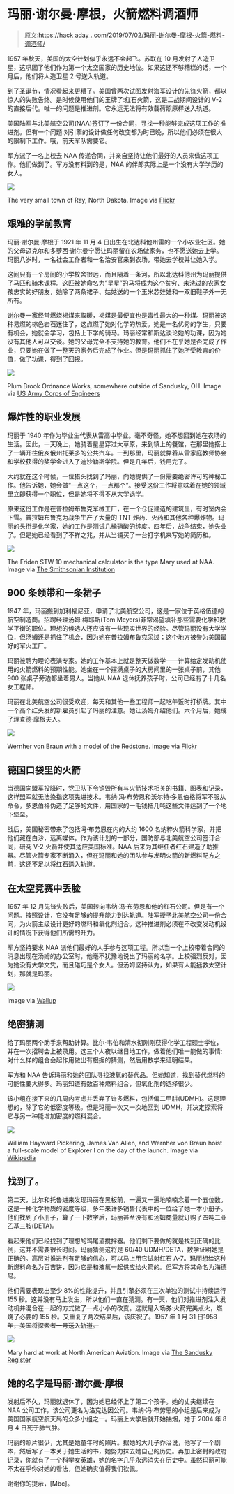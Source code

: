 # 玛丽·谢尔曼·摩根，火箭燃料调酒师

> 原文:[https://hack aday . com/2019/07/02/玛丽-谢尔曼-摩根-火箭-燃料-调酒师/](https://hackaday.com/2019/07/02/mary-sherman-morgan-rocket-fuel-mixologist/)

1957 年秋天，美国的太空计划似乎永远不会起飞。苏联在 10 月发射了人造卫星，这巩固了他们作为第一个太空国家的历史地位。如果这还不够糟糕的话，一个月后，他们将人造卫星 2 号送入轨道。

到了圣诞节，情况看起来更糟了。美国曾两次试图发射海军设计的先锋火箭，都以惊人的失败告终。是时候使用他们的王牌了:红石火箭，这是二战期间设计的 V-2 的直接后代。唯一的问题是推进剂。它永远无法将有效载荷照原样送入轨道。

美国陆军与北美航空公司(NAA)签订了一份合同，寻找一种能够完成这项工作的推进剂。但有一个问题:对引擎的设计做任何改变都为时已晚，所以他们必须在很大的限制下工作。哦，前天军队需要它。

军方派了一名上校去 NAA 传递合同，并亲自坚持让他们最好的人员来做这项工作。他们做到了。军方没有料到的是，NAA 的伴郎实际上是一个没有大学学历的女人。

[![](../Images/674221b0c5efb01d2218407c943951f2.png)](https://hackaday.com/wp-content/uploads/2019/06/ray-north-dakota.png)

The very small town of Ray, North Dakota. Image via [Flickr](https://www.flickr.com/photos/afiler/6177062938/in/album-72157627614668951/)

## 艰难的学前教育

玛丽·谢尔曼·摩根于 1921 年 11 月 4 日出生在北达科他州雷的一个小农业社区。她的父母迈克尔和多萝西·谢尔曼宁愿让玛丽留在农场做家务，也不愿送她去上学。玛丽八岁时，一名社会工作者和一名治安官来到农场，带她去学校并让她入学。

这间只有一个房间的小学校舍很远，而且隔着一条河，所以北达科他州为玛丽提供了马匹和骑术课程。这匹被她命名为“星星”的马将成为这个贫穷、未洗过的农家女孩忠实的好朋友，她除了两条裙子、姑姑送的一个玉米芯娃娃和一双旧鞋子外一无所有。

谢尔曼一家经常燃烧褐煤来取暖，褐煤是最便宜也是毒性最大的一种煤。玛丽被这种易燃的棕色岩石迷住了，这点燃了她对化学的热爱。她是一名优秀的学生，只要有机会，她就会学习，包括上下学的骑马。玛丽经常和斯达谈论她的功课，因为她没有其他人可以交谈。她的父母完全不支持她的教育。他们不在乎她是否完成了作业，只要她在做了一整天的家务后完成了作业。但是玛丽抓住了她所受教育的价值，做了功课，得到了回报。

[![](../Images/95fe06025b3bd53fc6e849c18d147116.png)](https://hackaday.com/wp-content/uploads/2019/06/plum-brook-ordnance-works.png)

Plum Brook Ordnance Works, somewhere outside of Sandusky, OH. Image via [US Army Corps of Engineers](https://www.lrh.usace.army.mil/Missions/DERP-FUDS-WVOW-PBOW-WVMA-/Plum-Brook-Ordnance-Works/)

## 爆炸性的职业发展

玛丽于 1940 年作为毕业生代表从雷高中毕业。毫不奇怪，她不想回到她在农场的生活。因此，一天晚上，她骑着星星穿过大草原，来到镇上的餐馆，在那里她搭上了一辆开往俄亥俄州托莱多的公共汽车。一到那里，玛丽就靠着从雷家庭教师协会和学校获得的奖学金进入了迪沙勒斯学院。但是几年后，钱用完了。

大约就在这个时候，一位猎头找到了玛丽，向她提供了一份需要绝密许可的神秘工作。他告诉她，她会做“一点这个，一点那个”。接受这份工作将意味着在她的领域里立即获得一个职位，但是她将不得不从大学退学。

原来这份工作是在普拉姆布鲁克军械工厂，在一个仓促建造的建筑里，有时室内会下雪。普拉姆布鲁克为战争生产了大量的 TNT 炸药、火药和其他各种爆炸物。玛丽的头衔是化学家，她的工作是测试几桶硝酸的纯度。四年后，战争结束，她失业了。但是她已经看到了不祥之兆，并从当铺买了一台打字机来写她的简历和。

[![](../Images/e2cbe7dceb55b09a63e5018fa8b8f503.png)](https://hackaday.com/wp-content/uploads/2019/06/friden-mech-calc.png)

The Friden STW 10 mechanical calculator is the type Mary used at NAA. Image via [The Smithsonian Institution](https://americanhistory.si.edu/collections/search/object/nmah_690861)

## 900 条领带和一条裙子

1947 年，玛丽搬到加利福尼亚，申请了北美航空公司，这是一家位于英格伍德的航空制造商。招聘经理汤姆·梅耶斯(Tom Meyers)非常渴望填补那些需要化学和数学平衡的职位。理想的候选人还应该有一些现实世界的经验。尽管玛丽没有大学学位，但汤姆还是抓住了机会，因为她在普拉姆布鲁克呆过；这个地方被誉为美国最好的军火工厂。

玛丽被聘为理论表演专家。她的工作基本上就是整天做数学——计算给定发动机使用的火箭燃料的预期性能。她坐在一个摆满桌子的大房间里的一张桌子前，其他 900 张桌子旁边都坐着男人。当她从 NAA 退休抚养孩子时，公司已经有了十几名女工程师。

玛丽在北美航空公司很受欢迎，每天和其他一些工程师一起吃午饭时打桥牌。其中一个高个红头发的新雇员引起了玛丽的注意。她让汤姆介绍他们。六个月后，她成了理查德·摩根夫人。

[![](../Images/63f5a18e5156480ed3ac306c38eca4fd.png)](https://hackaday.com/wp-content/uploads/2019/06/von-braun-redstone-model.jpg)

Wernher von Braun with a model of the Redstone. Image via [Flickr](https://www.flickr.com/photos/mrdanbeaumont/13003122904)

## 德国口袋里的火箭

当德国向盟军投降时，党卫队下令销毁所有与火箭技术相关的书籍、图表和记录，这样盟军就无法染指这项先进技术。韦纳·冯·布劳恩和沃尔特·多恩伯格将军不服从命令，多恩伯格伪造了足够的文件，用国家的一毛钱把几吨这些文件运到了一个地下堡垒。

战后，美国秘密带来了包括冯·布劳恩在内的大约 1600 名纳粹火箭科学家，并把他们藏在白沙，远离媒体。作为该计划的一部分，国防部与北美航空公司签订合同，研究 V-2 火箭并使其适应美国标准。NAA 后来为其继任者红石建造了助推器。尽管火箭专家不断涌入，但在玛丽和她的团队参与发明火箭的新燃料配方之前，这还不足以将红石送入轨道。

## 在太空竞赛中丢脸

1957 年 12 月先锋失败后，美国转向韦纳·冯·布劳恩和他的红石公司。但是有一个问题。按照设计，它没有足够的提升能力到达轨道。陆军授予北美航空公司一份合同，为火箭主级设计更好的燃料和氧化剂组合。这种推进剂必须在不改变发动机设计的情况下获得他们所需的升力。

军方坚持要求 NAA 派他们最好的人手参与这项工程。所以当一个上校带着合同的消息出现在汤姆的办公室时，他毫不犹豫地说出了玛丽的名字。上校强烈反对，因为她没有大学文凭，而且碰巧是个女人。但汤姆坚持认为，如果有人能拯救太空计划，那就是玛丽。

[![](../Images/d1f791539135dfed72fc65851cf26060.png)](https://hackaday.com/wp-content/uploads/2019/06/chalkboard.png)

Image via [Wallup](https://wallup.net/formula-chalkboard/)

## 绝密猜测

给了玛丽两个助手来帮助计算。比尔·韦伯和清水彻刚刚获得化学工程硕士学位，并在一次招聘会上被录用。这三个人夜以继日地工作，做着他们唯一能做的事情:对什么样的组合会起作用做出有根据的猜测，然后用数学来证明结果。

军方和 NAA 告诉玛丽和她的团队寻找液氧的替代品。但她知道，找到替代燃料的可能性要大得多。玛丽知道有数百种燃料组合，但氧化剂的选择很少。

该小组在接下来的几周内考虑并丢弃了许多燃料，包括偏二甲肼(UDMH)。这是理想的，除了它的低密度等级。但是玛丽一次又一次地回到 UDMH，并决定探索将它与另一种能增加密度的燃料混合。

[![](../Images/54cef33a3900b6193901714bb6efa6ca.png)](https://hackaday.com/wp-content/uploads/2019/06/explorer1.png)

William Hayward Pickering, James Van Allen, and Wernher von Braun hoist a full-scale model of Explorer I on the day of the launch. Image via [Wikipedia](https://en.wikipedia.org/wiki/Explorer_1#/media/File:Explorer1_people.jpg)

## 找到了。

第二天，比尔和托鲁进来发现玛丽在黑板前，一遍又一遍地喃喃念着一个五位数。这是一种化学物质的密度等级，多年来许多销售代表中的一位给了她一本小册子。他们找到了小册子，算了一下数字后，玛丽甚至没有和汤姆商量就订购了四吨二亚乙基三胺(DETA)。

看起来他们已经找到了理想的鸡尾酒搅拌器。他们剩下要做的就是找到正确的比例，这并不需要很长时间。玛丽猜测这将是 60/40 UDMH/DETA，数学证明她是正确的。高层对推进剂有足够的信心，可以马上用它试射红石 A-7。玛丽想给这种新燃料命名为百吉饼，因为它是和液氧一起供应给火箭的。但军方将其命名为海德尼。

他们需要表现出至少 8%的性能提升，并且引擎必须在三次单独的测试中持续运行 155 秒。这并没有马上发生，所以他们一直在猜测。有一天，他们对推进剂注入发动机并混合在一起的方式做了一点小小的改变。这就是入场券:火箭完美点火，燃烧了必要的 155 秒。又重复了两次结果后，该庆祝了。1957 年 1 月 31 日~~1958 年，美国将探索者一号送入轨道。~~

[![](../Images/23603626de44e6a68962190b95c7bd41.png)](https://hackaday.com/wp-content/uploads/2019/06/mary-sherman-morgan.png)

Mary hard at work at North American Aviation. Image via [The Sandusky Register](http://www.sanduskyregister.com/story/201503150008)

## 她的名字是玛丽·谢尔曼·摩根

发射后不久，玛丽就退休了，因为她已经怀上了第二个孩子。她的丈夫继续在 NAA 公司工作，该公司更名为洛克达因公司。韦纳·冯·布劳恩的小组是后来成为美国国家航空航天局的众多小组之一。玛丽上大学后就开始抽烟，她于 2004 年 8 月 4 日死于肺气肿。

玛丽的照片很少，尤其是她童年时的照片。据她的大儿子乔治说，他写了一个剧本，然后写了一本关于她生活的书，她努力抹去她自己的历史。再加上密封的政府记录，你就有了一个科学女英雄，她的名字几乎永远消失在历史中。虽然玛丽可能不太在乎你对她的看法，但她确实值得我们钦佩。

谢谢你的提示，[Mbc]。